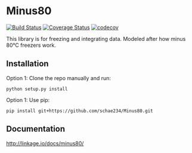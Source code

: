 # Minus80
[![Build Status](https://travis-ci.org/LinkageIO/Minus80.svg?branch=master)](https://travis-ci.org/LinkageIO/Minus80)
[![Coverage Status](https://coveralls.io/repos/github/LinkageIO/Minus80/badge.svg?branch=master)](https://coveralls.io/github/LinkageIO/Minus80?branch=master)
[![codecov](https://codecov.io/gh/LinkageIO/Minus80/branch/master/graph/badge.svg)](https://codecov.io/gh/LinkageIO/Minus80)

This library is for freezing and integrating data. Modeled after how minus 80°C freezers work.



## Installation

Option 1: Clone the repo manually and run:
```
python setup.py install
```
Option 1: Use pip:
```
pip install git+https://github.com/schae234/Minus80.git
```

## Documentation
http://linkage.io/docs/minus80/
